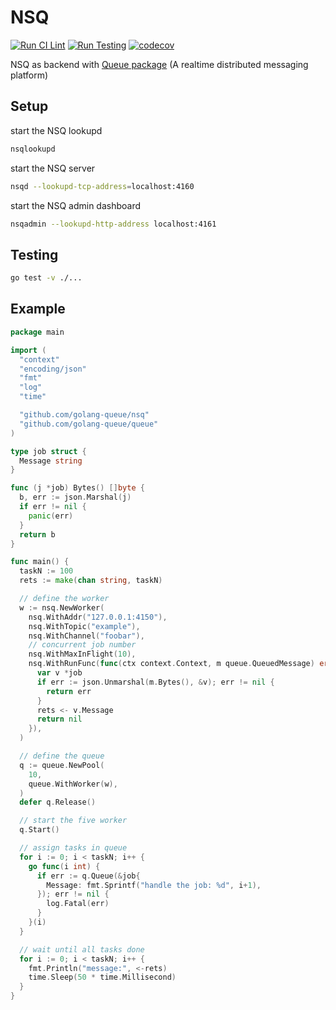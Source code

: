 # NSQ

[![Run CI Lint](https://github.com/golang-queue/nsq/actions/workflows/lint.yml/badge.svg)](https://github.com/golang-queue/nsq/actions/workflows/lint.yml)
[![Run Testing](https://github.com/golang-queue/nsq/actions/workflows/testing.yml/badge.svg)](https://github.com/golang-queue/nsq/actions/workflows/testing.yml)
[![codecov](https://codecov.io/gh/golang-queue/nsq/branch/main/graph/badge.svg?token=D3CUES8M62)](https://codecov.io/gh/golang-queue/nsq)

NSQ as backend with [Queue package](https://github.com/golang-queue/queue) (A realtime distributed messaging platform)

## Setup

start the NSQ lookupd

```sh
nsqlookupd
```

start the NSQ server

```sh
nsqd --lookupd-tcp-address=localhost:4160
```

start the NSQ admin dashboard

```sh
nsqadmin --lookupd-http-address localhost:4161
```

## Testing

```sh
go test -v ./...
```

## Example

```go
package main

import (
  "context"
  "encoding/json"
  "fmt"
  "log"
  "time"

  "github.com/golang-queue/nsq"
  "github.com/golang-queue/queue"
)

type job struct {
  Message string
}

func (j *job) Bytes() []byte {
  b, err := json.Marshal(j)
  if err != nil {
    panic(err)
  }
  return b
}

func main() {
  taskN := 100
  rets := make(chan string, taskN)

  // define the worker
  w := nsq.NewWorker(
    nsq.WithAddr("127.0.0.1:4150"),
    nsq.WithTopic("example"),
    nsq.WithChannel("foobar"),
    // concurrent job number
    nsq.WithMaxInFlight(10),
    nsq.WithRunFunc(func(ctx context.Context, m queue.QueuedMessage) error {
      var v *job
      if err := json.Unmarshal(m.Bytes(), &v); err != nil {
        return err
      }
      rets <- v.Message
      return nil
    }),
  )

  // define the queue
  q := queue.NewPool(
    10,
    queue.WithWorker(w),
  )
  defer q.Release()

  // start the five worker
  q.Start()

  // assign tasks in queue
  for i := 0; i < taskN; i++ {
    go func(i int) {
      if err := q.Queue(&job{
        Message: fmt.Sprintf("handle the job: %d", i+1),
      }); err != nil {
        log.Fatal(err)
      }
    }(i)
  }

  // wait until all tasks done
  for i := 0; i < taskN; i++ {
    fmt.Println("message:", <-rets)
    time.Sleep(50 * time.Millisecond)
  }
}
```
